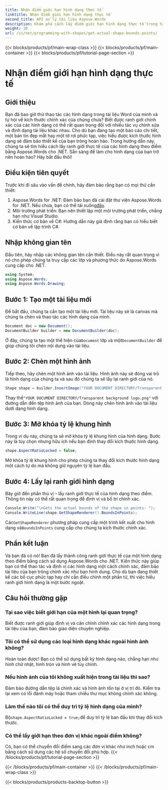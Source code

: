 ```yaml
---
title: Nhận điểm giới hạn hình dạng thực tế
linktitle: Nhận điểm giới hạn hình dạng thực tế
second_title: API xử lý tài liệu Aspose.Words
description: Khám phá cách lấy điểm giới hạn hình dạng thực tế trong tài liệu Word bằng Aspose.Words cho .NET. Tìm hiểu cách thao tác hình dạng chính xác với hướng dẫn chi tiết này.
weight: 10
url: /vi/net/programming-with-shapes/get-actual-shape-bounds-points/
---
```


{{< blocks/products/pf/main-wrap-class >}}
{{< blocks/products/pf/main-container >}}
{{< blocks/products/pf/tutorial-page-section >}}

# Nhận điểm giới hạn hình dạng thực tế

## Giới thiệu

Bạn đã bao giờ thử thao tác các hình dạng trong tài liệu Word của mình và tự hỏi về kích thước chính xác của chúng chưa? Biết được ranh giới chính xác của các hình dạng có thể rất quan trọng đối với nhiều tác vụ chỉnh sửa và định dạng tài liệu khác nhau. Cho dù bạn đang tạo một báo cáo chi tiết, một bản tin đẹp mắt hay một tờ rơi phức tạp, việc hiểu được kích thước hình dạng sẽ đảm bảo thiết kế của bạn trông hoàn hảo. Trong hướng dẫn này, chúng ta sẽ tìm hiểu cách lấy ranh giới thực tế của các hình dạng theo điểm bằng Aspose.Words cho .NET. Sẵn sàng để làm cho hình dạng của bạn trở nên hoàn hảo? Hãy bắt đầu thôi!

## Điều kiện tiên quyết

Trước khi đi sâu vào vấn đề chính, hãy đảm bảo rằng bạn có mọi thứ cần thiết:

1.  Aspose.Words for .NET: Đảm bảo bạn đã cài đặt thư viện Aspose.Words for .NET. Nếu chưa, bạn có thể tải xuống[đây](https://releases.aspose.com/words/net/).
2. Môi trường phát triển: Bạn nên thiết lập một môi trường phát triển, chẳng hạn như Visual Studio.
3. Kiến thức cơ bản về C#: Hướng dẫn này giả định rằng bạn có hiểu biết cơ bản về lập trình C#.

## Nhập không gian tên

Đầu tiên, hãy nhập các không gian tên cần thiết. Điều này rất quan trọng vì nó cho phép chúng ta truy cập các lớp và phương thức do Aspose.Words cung cấp cho .NET.

```csharp
using System;
using Aspose.Words;
using Aspose.Words.Drawing;
```

## Bước 1: Tạo một tài liệu mới

Để bắt đầu, chúng ta cần tạo một tài liệu mới. Tài liệu này sẽ là canvas mà chúng ta chèn và thao tác các hình dạng của mình.

```csharp
Document doc = new Document();
DocumentBuilder builder = new DocumentBuilder(doc);
```

 Ở đây, chúng ta tạo một thể hiện của`Document` lớp và một`DocumentBuilder` để giúp chúng tôi chèn nội dung vào tài liệu.

## Bước 2: Chèn một hình ảnh

Tiếp theo, hãy chèn một hình ảnh vào tài liệu. Hình ảnh này sẽ đóng vai trò là hình dạng của chúng ta và sau đó chúng ta sẽ lấy lại ranh giới của nó.

```csharp
Shape shape = builder.InsertImage("YOUR DOCUMENT DIRECTORY/Transparent background logo.png");
```

 Thay thế`"YOUR DOCUMENT DIRECTORY/Transparent background logo.png"` với đường dẫn đến tệp hình ảnh của bạn. Dòng này chèn hình ảnh vào tài liệu dưới dạng hình dạng.

## Bước 3: Mở khóa tỷ lệ khung hình

Trong ví dụ này, chúng ta sẽ mở khóa tỷ lệ khung hình của hình dạng. Bước này là tùy chọn nhưng hữu ích nếu bạn định thay đổi kích thước hình dạng.

```csharp
shape.AspectRatioLocked = false;
```

Mở khóa tỷ lệ khung hình cho phép chúng ta thay đổi kích thước hình dạng một cách tự do mà không giữ nguyên tỷ lệ ban đầu.

## Bước 4: Lấy lại ranh giới hình dạng

Bây giờ đến phần thú vị – lấy ranh giới thực tế của hình dạng theo điểm. Thông tin này có thể rất quan trọng để định vị và bố trí chính xác.

```csharp
Console.Write("\nGets the actual bounds of the shape in points: ");
Console.WriteLine(shape.GetShapeRenderer().BoundsInPoints);
```

 Các`GetShapeRenderer` phương pháp cung cấp một trình kết xuất cho hình dạng và`BoundsInPoints` cung cấp cho chúng ta kích thước chính xác.

## Phần kết luận

Và bạn đã có nó! Bạn đã lấy thành công ranh giới thực tế của một hình dạng theo điểm bằng cách sử dụng Aspose.Words cho .NET. Kiến thức này giúp bạn có thể thao tác và định vị các hình dạng một cách chính xác, đảm bảo tài liệu của bạn trông chính xác như bạn hình dung. Cho dù bạn đang thiết kế các bố cục phức tạp hay chỉ cần điều chỉnh một phần tử, thì việc hiểu ranh giới hình dạng là một bước ngoặt.

## Câu hỏi thường gặp

### Tại sao việc biết giới hạn của một hình lại quan trọng?
Biết được ranh giới giúp định vị và căn chỉnh chính xác các hình dạng trong tài liệu của bạn, đảm bảo giao diện chuyên nghiệp.

### Tôi có thể sử dụng các loại hình dạng khác ngoài hình ảnh không?
Hoàn toàn được! Bạn có thể sử dụng bất kỳ hình dạng nào, chẳng hạn như hình chữ nhật, hình tròn và hình vẽ tùy chỉnh.

### Nếu hình ảnh của tôi không xuất hiện trong tài liệu thì sao?
Đảm bảo đường dẫn tệp là chính xác và hình ảnh tồn tại ở vị trí đó. Kiểm tra lại xem có lỗi đánh máy hoặc tham chiếu thư mục không chính xác không.

### Làm thế nào tôi có thể duy trì tỷ lệ hình dạng của mình?
Bộ`shape.AspectRatioLocked = true;`để duy trì tỷ lệ ban đầu khi thay đổi kích thước.

### Có thể lấy giới hạn theo đơn vị khác ngoài điểm không?
Có, bạn có thể chuyển đổi điểm sang các đơn vị khác như inch hoặc cm bằng cách sử dụng các hệ số chuyển đổi phù hợp.
{{< /blocks/products/pf/tutorial-page-section >}}

{{< /blocks/products/pf/main-container >}}
{{< /blocks/products/pf/main-wrap-class >}}

{{< blocks/products/products-backtop-button >}}
